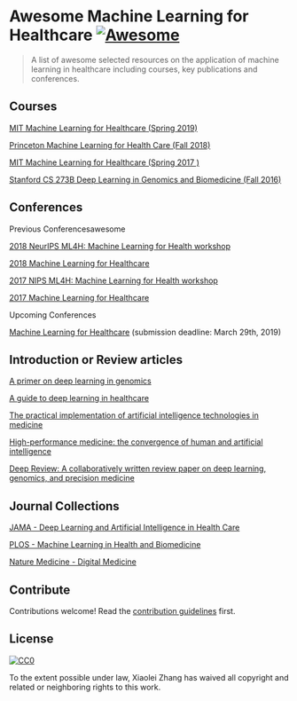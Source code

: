 # Awesome Machine Learning for Healthcare [![Awesome](https://awesome.re/badge.svg)](https://awesome.re)

> A list of awesome selected resources on the application of machine learning in healthcare including courses, key publications and conferences. 

## Courses
[MIT Machine Learning for Healthcare (Spring 2019)](https://mlhc19mit.github.io)

[Princeton Machine Learning for Health Care (Fall 2018)](https://www.cs.princeton.edu/~bee/courses/cos597c.html)

[MIT Machine Learning for Healthcare (Spring 2017 )](https://mlhc17mit.github.io)

[Stanford CS 273B Deep Learning in Genomics and Biomedicine (Fall 2016)](https://canvas.stanford.edu/courses/51037)

## Conferences

Previous Conferencesawesome

[2018 NeurIPS ML4H: Machine Learning for Health workshop](https://ml4health.github.io/2018/)

[2018 Machine Learning for Healthcare](https://www.mlforhc.org/2018-conference/)

[2017 NIPS ML4H: Machine Learning for Health workshop](https://ml4health.github.io/2017/)

[2017 Machine Learning for Healthcare](https://www.mlforhc.org/sponsors/)

Upcoming Conferences

[Machine Learning for Healthcare](https://www.mlforhc.org) (submission deadline: March 29th, 2019)

## Introduction or Review articles
[A primer on deep learning in genomics](https://www.nature.com/articles/s41588-018-0295-5)

[A guide to deep learning in healthcare](https://www.nature.com/articles/s41591-018-0316-z)

[The practical implementation of artificial intelligence technologies in medicine](https://www.nature.com/articles/s41591-018-0307-0)

[High-performance medicine: the convergence of human and artificial intelligence](https://www.nature.com/articles/s41591-018-0300-7)

[Deep Review: A collaboratively written review paper on deep learning, genomics, and precision medicine](https://greenelab.github.io/deep-review/)

## Journal Collections

[JAMA - Deep Learning and Artificial Intelligence in Health Care](https://sites.jamanetwork.com/machine-learning/)

[PLOS - Machine Learning in Health and Biomedicine](https://collections.plos.org/mlforhealth)

[Nature Medicine - Digital Medicine](https://www.nature.com/collections/egjifhdcih)

## Contribute

Contributions welcome! Read the [contribution guidelines](contributing.md) first.


## License

[![CC0](http://mirrors.creativecommons.org/presskit/buttons/88x31/svg/cc-zero.svg)](http://creativecommons.org/publicdomain/zero/1.0)

To the extent possible under law, Xiaolei Zhang has waived all copyright and
related or neighboring rights to this work.
